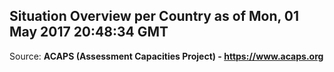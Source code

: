 ## Situation Overview per Country as of Mon, 01 May 2017 20:48:34 GMT

Source: **ACAPS (Assessment Capacities Project) - https://www.acaps.org**